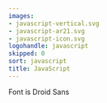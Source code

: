 ```yaml
---
images:
- javascript-vertical.svg
- javascript-ar21.svg
- javascript-icon.svg
logohandle: javascript
skipped: 0
sort: javascript
title: JavaScript
---
```


Font is Droid Sans